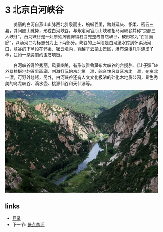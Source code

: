 # 3 北京白河峡谷

　　美丽的白河自燕山山脉西北引泉而出，蜿蜒百里，跨越延庆、怀柔、密云三县，其间随山就势，形成白河峡谷，与永定河官厅山峡和拒马河峡谷并称“京都三大峡谷”。白河峡谷是一处原始风貌保留相当完整的自然峡谷，被形容为“百里画廊”，以汤河口为标志分为上下两部分。峡谷的上半段是白河堡水库到怀柔汤河口，峡谷的下半段在怀柔、密云境内，穿越了云蒙山景区，瀑布深潭几乎连成了串，犹如一条美丽的宝石项链。

　　白河峡谷奇险秀丽，风景幽美，有形似雅鲁藏布大峡谷的台揽胜、《让子弹飞》外景拍摄地的百里画廊、刺激好玩的京北第一漂、综合性风景区京北一漂，在京北一漂，可野外烧烤，另外，白河峡谷还有人文文化极浓的硅化木地质公园，景色秀美的乌龙峡谷、滴水壶、桃源仙谷和天仙瀑等。

![](images/3.0.bhxg.jpg?raw=true)

## links
  * [目录](<preface.md>)
  * 下一节: [景点总评](<02.1.md>)